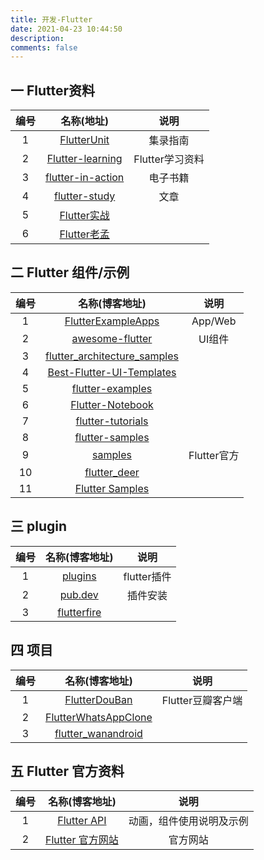 ```yaml
---
title: 开发-Flutter
date: 2021-04-23 10:44:50
description: 
comments: false
---
```


## 一 Flutter资料

| 编号 |                          名称(地址)                          |      说明       |
| :--: | :----------------------------------------------------------: | :-------------: |
|  1   |  [FlutterUnit](https://github.com/toly1994328/FlutterUnit)   |    集录指南     |
|  2   | [ Flutter-learning](https://github.com/AweiLoveAndroid/Flutter-learning) | Flutter学习资料 |
|  3   | [flutter-in-action](https://github.com/flutterchina/flutter-in-action) |    电子书籍     |
|  4   | [flutter-study](https://github.com/yang7229693/flutter-study) |      文章       |
|  5   | [Flutter实战](https://book.flutterchina.club/#%E7%BC%98%E8%B5%B7) |                 |
|  6   |             [Flutter老孟](http://laomengit.com/)             |                 |

## 二 Flutter 组件/示例

| 编号 |                        名称(博客地址)                        |    说明     |
| :--: | :----------------------------------------------------------: | :---------: |
|  1   | [FlutterExampleApps](https://github.com/iampawan/FlutterExampleApps) |   App/Web   |
|  2   | [awesome-flutter](https://github.com/Solido/awesome-flutter) |   UI组件    |
|  3   | [flutter_architecture_samples](https://github.com/brianegan/flutter_architecture_samples) |             |
|  4   | [Best-Flutter-UI-Templates](https://github.com/mitesh77/Best-Flutter-UI-Templates) |             |
|  5   | [flutter-examples](https://github.com/nisrulz/flutter-examples) |             |
|  6   | [Flutter-Notebook](https://github.com/OpenFlutter/Flutter-Notebook) |             |
|  7   | [flutter-tutorials](https://github.com/FilledStacks/flutter-tutorials) |             |
|  8   | [flutter-samples](https://github.com/diegoveloper/flutter-samples) |             |
|  9   |        [samples](https://github.com/flutter/samples)         | Flutter官方 |
|  10  |  [flutter_deer](https://github.com/simplezhli/flutter_deer)  |             |
|  11  |    [Flutter Samples](https://flutter.github.io/samples/#)    |             |

## 三 plugin

| 编号 |                        名称(博客地址)                        |    说明     |
| :--: | :----------------------------------------------------------: | :---------: |
|  1   |        [plugins](https://github.com/flutter/plugins)         | flutter插件 |
|  2   |        [pub.dev](https://pub.flutter-io.cn/packages)         |  插件安装   |
|  3   | [ flutterfire](https://github.com/FirebaseExtended/flutterfire) |             |

## 四 项目

| 编号 |                        名称(博客地址)                        |       说明        |
| :--: | :----------------------------------------------------------: | :---------------: |
|  1   |  [FlutterDouBan](https://github.com/kaina404/FlutterDouBan)  | Flutter豆瓣客户端 |
|  2   | [FlutterWhatsAppClone](https://github.com/iampawan/FlutterWhatsAppClone) |                   |
|  3   | [flutter_wanandroid](https://github.com/Sky24n/flutter_wanandroid) |                   |

## 五 Flutter 官方资料

| 编号 |                   名称(博客地址)                    |           说明           |
| :--: | :-------------------------------------------------: | :----------------------: |
|  1   | [Flutter API](https://api.flutter-io.cn/index.html) | 动画，组件使用说明及示例 |
|  2   |       [Flutter 官方网站](https://flutter.cn/)       |         官方网站         |

